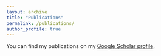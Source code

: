 ```yaml
---
layout: archive
title: "Publications"
permalink: /publications/
author_profile: true
---
```


You can find my publications on my [Google Scholar profile](https://scholar.google.com/citations?user=tob-U1oAAAAJ).

<!-- 
 {% if author.googlescholar %}
You can also find my articles on <u><a href="{{https://scholar.google.com/citations?user=tob-U1oAAAAJ}}">my Google Scholar profile</a>.</u>
 {% endif %}

 {% include base_path %}

 {% for post in site.publications reversed %}
  {% include archive-single.html %}
 {% endfor %}
-->
